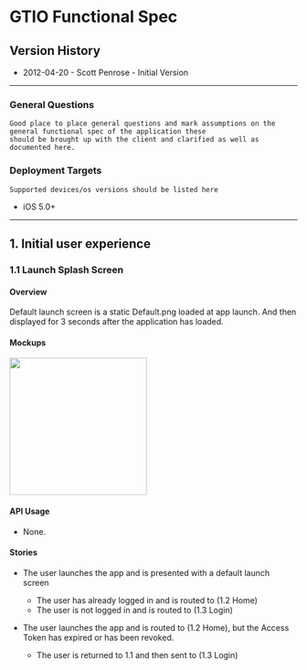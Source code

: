 # GTIO Functional Spec

## Version History
- 2012-04-20 - Scott Penrose - Initial Version

---

### General Questions

	Good place to place general questions and mark assumptions on the general functional spec of the application these 
	should be brought up with the client and clarified as well as documented here.

### Deployment Targets
	Supported devices/os versions should be listed here
- iOS 5.0+

---

## 1. Initial user experience 

### 1.1 Launch Splash Screen

#### Overview

Default launch screen is a static Default.png loaded at app launch. And then displayed for 3 seconds after the application has loaded.

#### Mockups

<img src="https://github.com/twotoasters/project-example/raw/master/Design/Mockups/Default.png" width="240px">

#### API Usage

- None.

#### Stories

- The user launches the app and is presented with a default launch screen
	- The user has already logged in and is routed to (1.2 Home)
	- The user is not logged in and is routed to (1.3 Login)
	
- The user launches the app and is routed to (1.2 Home), but the Access Token has expired or has been revoked.
	- The user is returned to 1.1 and then sent to (1.3 Login)
